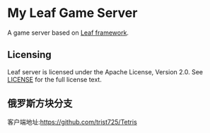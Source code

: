 My Leaf Game Server
===========
A game server based on [Leaf framework](https://github.com/name5566/leaf).

Licensing
---------

Leaf server is licensed under the Apache License, Version 2.0. See [LICENSE](https://github.com/name5566/leafserver/blob/master/LICENSE) for the full license text.

俄罗斯方块分支
---------
客户端地址:https://github.com/trist725/Tetris
